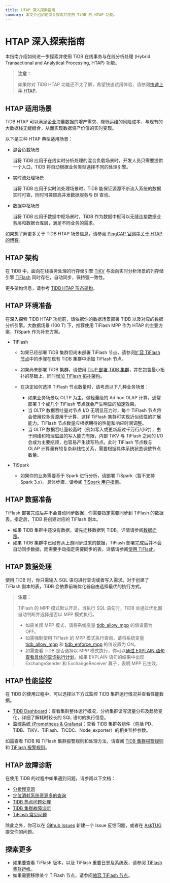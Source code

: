 ```yaml
---
title: HTAP 深入探索指南
summary: 本文介绍如何深入探索并使用 TiDB 的 HTAP 功能。 
---
```


# HTAP 深入探索指南

本指南介绍如何进一步探索并使用 TiDB 在线事务与在线分析处理 (Hybrid Transactional and Analytical Processing, HTAP) 功能。

> **注意：**
>
> 如果你对 TiDB HTAP 功能还不太了解，希望快速试用体验，请参阅[快速上手 HTAP](/quick-start-with-htap.md)。

## HTAP 适用场景

TiDB HTAP 可以满足企业海量数据的增产需求、降低运维的风险成本、与现有的大数据栈无缝缝合，从而实现数据资产价值的实时变现。

以下是三种 HTAP 典型适用场景：

- 混合负载场景

    当将 TiDB 应用于在线实时分析处理的混合负载场景时，开发人员只需要提供一个入口，TiDB 将自动根据业务类型选择不同的处理引擎。

- 实时流处理场景

    当将 TiDB 应用于实时流处理场景时，TiDB 能保证源源不断流入系统的数据实时可查，同时可兼顾高并发数据服务与 BI 查询。

- 数据中枢场景

    当将 TiDB 应用于数据中枢场景时，TiDB 作为数据中枢可以无缝连接数据业务层和数据仓库层，满足不同业务的需求。

如果想了解更多关于 TiDB HTAP 场景信息，请参阅 [PingCAP 官网中关于 HTAP 的博客](https://pingcap.com/zh/blog/?tag=HTAP)。

## HTAP 架构

在 TiDB 中，面向在线事务处理的行存储引擎 [TiKV](/tikv-overview.md) 与面向实时分析场景的列存储引擎 [TiFlash](/tiflash/tiflash-overview.md) 同时存在，自动同步，保持强一致性。

更多架构信息，请参考 [TiDB HTAP 形态架构](/tiflash/tiflash-overview.md#整体架构)。

## HTAP 环境准备

在深入探索 TiDB HTAP 功能前，请依据你的数据场景部署 TiDB 以及对应的数据分析引擎。大数据场景 (100 T) 下，推荐使用 TiFlash MPP 作为 HTAP 的主要方案，TiSpark 作为补充方案。

- TiFlash

    - 如果已经部署 TiDB 集群但尚未部署 TiFlash 节点，请参阅[扩容 TiFlash 节点](/scale-tidb-using-tiup.md#扩容-tiflash-节点)中的步骤在现有 TiDB 集群中添加 TiFlash 节点。
    - 如果尚未部署 TiDB 集群，请使用 [TiUP 部署 TiDB 集群](/production-deployment-using-tiup.md)，并在包含最小拓扑的基础上，同时[增加 TiFlash 拓扑架构](/tiflash-deployment-topology.md)。
    - 在决定如何选择 TiFlash 节点数量时，请考虑以下几种业务场景：

        - 如果业务场景以 OLTP 为主，做轻量级的 Ad hoc OLAP 计算，通常部署 1 个或几个 TiFlash 节点就会产生明显的加速效果。
        - 当 OLTP 数据吞吐量对节点 I/O 无明显压力时，每个 TiFlash 节点将会使用较多资源用于计算，这样 TiFlash 集群可实现近似线性的扩展能力。TiFlash 节点数量应根据期待的性能和响应时间调整。
        - 当 OLTP 数据吞吐量较高时（例如写入或更新超过千万行/小时），由于网络和物理磁盘的写入能力有限，内部 TiKV 与 TiFlash 之间的 I/O 会成为主要瓶颈，也容易产生读写热点。此时 TiFlash 节点数与 OLAP 计算量有较复杂非线性关系，需要根据具体系统状态调整节点数量。

- TiSpark

    - 如果你的业务需要基于 Spark 进行分析，请部署 TiSpark（暂不支持 Spark 3.x）。具体步骤，请参阅 [TiSpark 用户指南](/tispark-overview.md)。

<!--    - 实时流处理
  - 如果你想将 TiDB 与 Flink 结合构建高效易用的实时数仓，请参与 Apache Flink x TiDB Meetup 系列讲座。-->

## HTAP 数据准备

TiFlash 部署完成后并不会自动同步数据，你需要指定需要同步到 TiFlash 的数据表。指定后，TiDB 将创建对应的 TiFlash 副本。

- 如果 TiDB 集群中还没有数据，请先迁移数据到 TiDB。详情请参阅[数据迁移](/migration-overview.md)。
- 如果 TiDB 集群中已经有从上游同步过来的数据，TiFlash 部署完成后并不会自动同步数据，而需要手动指定需要同步的表，详情请参阅[使用 TiFlash](/tiflash/use-tiflash.md)。

## HTAP 数据处理

使用 TiDB 时，你只需输入 SQL 语句进行查询或者写入需求。对于创建了 TiFlash 副本的表，TiDB 会依靠前端优化器自由选择最优的执行方式。

> **注意：**
> 
> TiFlash 的 MPP 模式默认开启。当执行 SQL 语句时，TiDB 会通过优化器自动判断并选择是否以 MPP 模式执行。
>
> - 如需关闭 MPP 模式，请将系统变量 [tidb_allow_mpp](/system-variables.md#tidb_allow_mpp-从-v50-版本开始引入) 的值设置为 OFF。
> - 如需强制使用 TiFlash 的 MPP 模式执行查询，请将系统变量 [tidb_allow_mpp](/system-variables.md#tidb_allow_mpp-从-v50-版本开始引入) 和 [tidb_enforce_mpp](/system-variables.md#tidb_enforce_mpp-从-v51-版本开始引入) 的值设置为 ON。
> - 如需查看 TiDB 是否选择以 MPP 模式执行，你可以[通过 EXPLAIN 语句查看具体的查询执行计划](/explain-mpp.md#用-explain-查看-mpp-模式查询的执行计划)。如果 EXPLAIN 语句的结果中出现 ExchangeSender 和 ExchangeReceiver 算子，表明 MPP 已生效。

## HTAP 性能监控

在 TiDB 的使用过程中，可以选择以下方式监控 TiDB 集群运行情况并查看性能数据。

- [TiDB Dashboard](/dashboard/dashboard-intro.md)：查看集群整体运行概况，分析集群读写流量分布及趋势变化，详细了解耗时较长的 SQL 语句的执行信息。
- [监控系统 (Prometheus & Grafana)](/grafana-overview-dashboard.md)：查看 TiDB 集群各组件（包括 PD、TiDB、TiKV、TiFlash、TiCDC、Node_exporter）的相关监控参数。

如需查看 TiDB 和 TiFlash 集群报警规则和处理方法，请查阅 [TiDB 集群报警规则](/alert-rules.md)和 [TiFlash 报警规则](/tiflash/tiflash-alert-rules.md)。

## HTAP 故障诊断

在使用 TiDB 的过程中如果遇到问题，请参阅以下文档：

- [分析慢查询](/analyze-slow-queries.md)
- [定位消耗系统资源多的查询](/identify-expensive-queries.md)
- [TiDB 热点问题处理](/troubleshoot-hot-spot-issues.md)
- [TiDB 集群故障诊断](/troubleshoot-tidb-cluster.md)
- [TiFlash 常见问题](/tiflash/troubleshoot-tiflash.md)

除此之外，你可以在 [Github Issues](https://github.com/pingcap/tiflash/issues) 新建一个 Issue 反馈问题，或者在 [AskTUG](https://asktug.com/) 提交你的问题。

## 探索更多

- 如果要查看 TiFlash 版本，以及 TiFlash 重要日志及系统表，请参阅 [TiFlash 集群运维](/tiflash/maintain-tiflash.md)。
- 如果需要移除某个 TiFlash 节点，请参阅[缩容 TiFlash 节点](/scale-tidb-using-tiup.md#缩容-tiflash-节点)。
